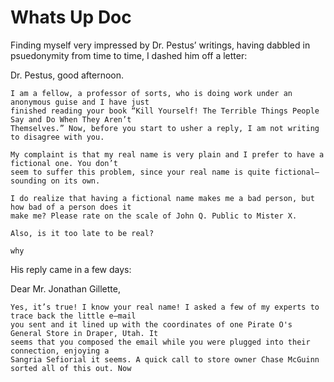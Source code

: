 # Whats Up Doc

Finding myself very impressed by Dr. Pestus’ writings, having dabbled in psuedonymity from time to
time, I dashed him off a letter:

Dr. Pestus, good afternoon.

	I am a fellow, a professor of sorts, who is doing work under an anonymous guise and I have just
	finished reading your book “Kill Yourself! The Terrible Things People Say and Do When They Aren’t
	Themselves.” Now, before you start to usher a reply, I am not writing to disagree with you.

	My complaint is that my real name is very plain and I prefer to have a fictional one. You don’t
	seem to suffer this problem, since your real name is quite fictional—sounding on its own.

	I do realize that having a fictional name makes me a bad person, but how bad of a person does it
	make me? Please rate on the scale of John Q. Public to Mister X.

	Also, is it too late to be real?

	why

His reply came in a few days:

Dear Mr. Jonathan Gillette,

	Yes, it’s true! I know your real name! I asked a few of my experts to trace back the little e—mail
	you sent and it lined up with the coordinates of one Pirate O's General Store in Draper, Utah. It
	seems that you composed the email while you were plugged into their connection, enjoying a
	Sangria Sefiorial it seems. A quick call to store owner Chase McGuinn sorted all of this out. Now
